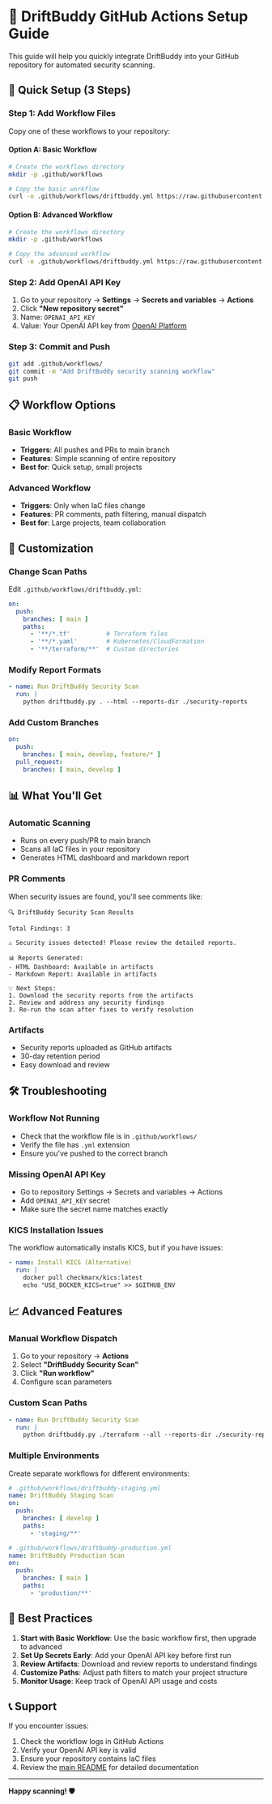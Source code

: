 # 🔄 DriftBuddy GitHub Actions Setup Guide

This guide will help you quickly integrate DriftBuddy into your GitHub repository for automated security scanning.

## 🚀 Quick Setup (3 Steps)

### Step 1: Add Workflow Files

Copy one of these workflows to your repository:

#### Option A: Basic Workflow
```bash
# Create the workflows directory
mkdir -p .github/workflows

# Copy the basic workflow
curl -o .github/workflows/driftbuddy.yml https://raw.githubusercontent.com/your-repo/driftbuddy/main/.github/workflows/driftbuddy-basic.yml
```

#### Option B: Advanced Workflow
```bash
# Create the workflows directory
mkdir -p .github/workflows

# Copy the advanced workflow
curl -o .github/workflows/driftbuddy.yml https://raw.githubusercontent.com/your-repo/driftbuddy/main/.github/workflows/driftbuddy-scan.yml
```

### Step 2: Add OpenAI API Key

1. Go to your repository → **Settings** → **Secrets and variables** → **Actions**
2. Click **"New repository secret"**
3. Name: `OPENAI_API_KEY`
4. Value: Your OpenAI API key from [OpenAI Platform](https://platform.openai.com/)

### Step 3: Commit and Push

```bash
git add .github/workflows/
git commit -m "Add DriftBuddy security scanning workflow"
git push
```

## 📋 Workflow Options

### Basic Workflow
- **Triggers**: All pushes and PRs to main branch
- **Features**: Simple scanning of entire repository
- **Best for**: Quick setup, small projects

### Advanced Workflow
- **Triggers**: Only when IaC files change
- **Features**: PR comments, path filtering, manual dispatch
- **Best for**: Large projects, team collaboration

## 🔧 Customization

### Change Scan Paths
Edit `.github/workflows/driftbuddy.yml`:
```yaml
on:
  push:
    branches: [ main ]
    paths:
      - '**/*.tf'          # Terraform files
      - '**/*.yaml'        # Kubernetes/CloudFormation
      - '**/terraform/**'  # Custom directories
```

### Modify Report Formats
```yaml
- name: Run DriftBuddy Security Scan
  run: |
    python driftbuddy.py . --html --reports-dir ./security-reports
```

### Add Custom Branches
```yaml
on:
  push:
    branches: [ main, develop, feature/* ]
  pull_request:
    branches: [ main, develop ]
```

## 📊 What You'll Get

### Automatic Scanning
- Runs on every push/PR to main branch
- Scans all IaC files in your repository
- Generates HTML dashboard and markdown report

### PR Comments
When security issues are found, you'll see comments like:
```
🔍 DriftBuddy Security Scan Results

Total Findings: 3

⚠️ Security issues detected! Please review the detailed reports.

📊 Reports Generated:
- HTML Dashboard: Available in artifacts
- Markdown Report: Available in artifacts

💡 Next Steps:
1. Download the security reports from the artifacts
2. Review and address any security findings
3. Re-run the scan after fixes to verify resolution
```

### Artifacts
- Security reports uploaded as GitHub artifacts
- 30-day retention period
- Easy download and review

## 🛠️ Troubleshooting

### Workflow Not Running
- Check that the workflow file is in `.github/workflows/`
- Verify the file has `.yml` extension
- Ensure you've pushed to the correct branch

### Missing OpenAI API Key
- Go to repository Settings → Secrets and variables → Actions
- Add `OPENAI_API_KEY` secret
- Make sure the secret name matches exactly

### KICS Installation Issues
The workflow automatically installs KICS, but if you have issues:
```yaml
- name: Install KICS (Alternative)
  run: |
    docker pull checkmarx/kics:latest
    echo "USE_DOCKER_KICS=true" >> $GITHUB_ENV
```

## 📈 Advanced Features

### Manual Workflow Dispatch
1. Go to your repository → **Actions**
2. Select **"DriftBuddy Security Scan"**
3. Click **"Run workflow"**
4. Configure scan parameters

### Custom Scan Paths
```yaml
- name: Run DriftBuddy Security Scan
  run: |
    python driftbuddy.py ./terraform --all --reports-dir ./security-reports
```

### Multiple Environments
Create separate workflows for different environments:
```yaml
# .github/workflows/driftbuddy-staging.yml
name: DriftBuddy Staging Scan
on:
  push:
    branches: [ develop ]
    paths:
      - 'staging/**'

# .github/workflows/driftbuddy-production.yml  
name: DriftBuddy Production Scan
on:
  push:
    branches: [ main ]
    paths:
      - 'production/**'
```

## 🎯 Best Practices

1. **Start with Basic Workflow**: Use the basic workflow first, then upgrade to advanced
2. **Set Up Secrets Early**: Add your OpenAI API key before first run
3. **Review Artifacts**: Download and review reports to understand findings
4. **Customize Paths**: Adjust path filters to match your project structure
5. **Monitor Usage**: Keep track of OpenAI API usage and costs

## 📞 Support

If you encounter issues:
1. Check the workflow logs in GitHub Actions
2. Verify your OpenAI API key is valid
3. Ensure your repository contains IaC files
4. Review the [main README](../README.md) for detailed documentation

---

**Happy scanning! 🛡️** 